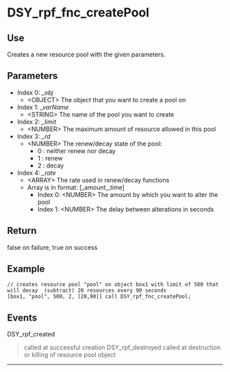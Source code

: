 # DSY_rpf_fnc_createPool

## Use

Creates a new resource pool with the given parameters.

## Parameters
- Index 0: *_obj*
    - \<OBJECT\> The object that you want to create a pool on
- Index 1: *_varName*
    - \<STRING\> The name of the pool you want to create
- Index 2: *_limit*
    - \<NUMBER\> The maximum amount of resource allowed in this pool
- Index 3: *_rd*
    - \<NUMBER\> The renew/decay state of the pool:
        - 0 : neither renew nor decay
        - 1 : renew
        - 2 : decay
- Index 4: *_rate*
    - \<ARRAY\> The rate used in renew/decay functions
    - Array is in format: [_amount,_time]
        - Index 0: \<NUMBER\> The amount by which you want to alter the pool
        - Index 1: \<NUMBER\> The delay between alterations in seconds

## Return

false on failure, true on success

## Example

    // creates resource pool "pool" on object box1 with limit of 500 that will decay  (subtract) 20 resources every 90 seconds
    [box1, "pool", 500, 2, [20,90]] call DSY_rpf_fnc_createPool;

## Events

DSY_rpf_created
> called at successful creation
DSY_rpf_destroyed
> called at destruction or killing of resource pool object

***